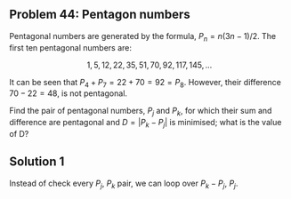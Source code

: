 ## Problem 44: Pentagon numbers

Pentagonal numbers are generated by the formula, $P_n = n(3n - 1)/2$. The
first ten pentagonal numbers are:

$$
1, 5, 12, 22, 35, 51, 70, 92, 117, 145, ...
$$

It can be seen that $P_4 + P_7 = 22 + 70 = 92 = P_8$. However, their
difference $70 - 22 = 48$, is not pentagonal.

Find the pair of pentagonal numbers, $P_j$ and $P_k$, for which their sum and
difference are pentagonal and $D = |P_k - P_j|$ is minimised; what is the
value of D?


## Solution 1

Instead of check every $P_j$, $P_k$ pair, we can loop over $P_k - P_j$, $P_j$.
